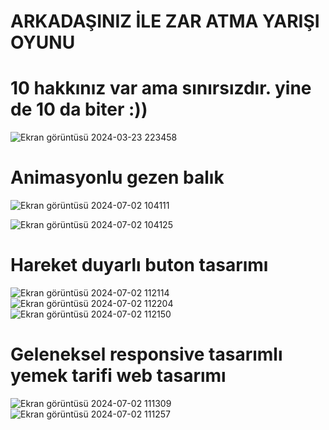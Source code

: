 <h1>ARKADAŞINIZ İLE ZAR ATMA YARIŞI OYUNU</h1>
<h1>10 hakkınız var ama sınırsızdır. yine de 10 da biter :))</h1>

![Ekran görüntüsü 2024-03-23 223458](https://github.com/arazumut/zaroyunu/assets/150933483/6e8e1fa0-bf5c-4de8-884b-f2fd0ec0f4a3)

<h1>Animasyonlu gezen balık</h1>

![Ekran görüntüsü 2024-07-02 104111](https://github.com/arazumut/zaroyunuAndKapsamliWebProjects/assets/150933483/f448e0c3-bd2c-4a54-ac7e-02466d91ffdc)

![Ekran görüntüsü 2024-07-02 104125](https://github.com/arazumut/zaroyunuAndKapsamliWebProjects/assets/150933483/5b3b7429-d407-47fd-8a57-23f5dda3a78a)

<h1>Hareket duyarlı buton tasarımı</h1>

![Ekran görüntüsü 2024-07-02 112114](https://github.com/arazumut/zaroyunuAndKapsamliWebProjects/assets/150933483/95d7ad28-d8d9-4530-a73b-83bafd1265a1)
![Ekran görüntüsü 2024-07-02 112204](https://github.com/arazumut/zaroyunuAndKapsamliWebProjects/assets/150933483/14739c2d-8e02-4141-90ac-dd3ab756e0a9)
![Ekran görüntüsü 2024-07-02 112150](https://github.com/arazumut/zaroyunuAndKapsamliWebProjects/assets/150933483/bd15da12-820e-4cde-924f-1fa10a3f172b)

<h1>Geleneksel responsive tasarımlı yemek tarifi web tasarımı</h1>

![Ekran görüntüsü 2024-07-02 111309](https://github.com/arazumut/zaroyunuAndKapsamliWebProjects/assets/150933483/985afc96-afcf-449f-b7e3-536b6dc8fc93)
![Ekran görüntüsü 2024-07-02 111257](https://github.com/arazumut/zaroyunuAndKapsamliWebProjects/assets/150933483/2412fdee-1c8a-4c69-b433-e5495364ef87)
